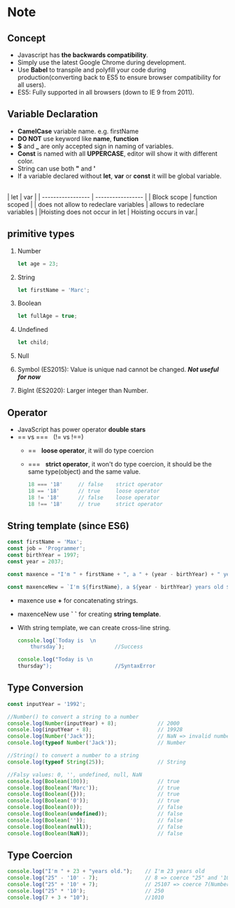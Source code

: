 # Note

## Concept

- Javascript has **the backwards compatibility**.
- Simply use the latest Google Chrome during development.
- Use **Babel** to transpile and polyfill your code during production(converting back to ES5 to ensure browser compatibility for all users).
- ES5: Fully supported in all browsers (down to IE 9 from 2011).

## Variable Declaration

- **CamelCase** variable name. e.g. firstName
- **DO NOT** use keyword like **name**, **function**
- **$** and **_** are only accepted sign in naming of variables.
- **Const** is named with all **UPPERCASE**, editor will show it with different color.
- String can use both **"** and **'**
- If a variable declared without **let**, **var** or **const** it will be global variable.
<br>
    |       let         |       var         |
    | ----------------- | ----------------- |
    | Block scope       | function scoped   |
    | does not allow to redeclare variables     | allows to redeclare variables      |
    |Hoisting does not occur in let |   Hoisting occurs in var.|

## primitive types
  
1. Number

    ```javascript
    let age = 23;
    ```

2. String

    ```javascript
   let firstName = 'Marc';
    ```

3. Boolean

    ```javascript
    let fullAge = true;
    ```

4. Undefined

    ```javascript
    let child;
    ```

5. Null
6. Symbol (ES2015): Value is unique nad cannot be changed. **_Not useful for now_**
7. BigInt (ES2020): Larger integer than Number.

## Operator

- JavaScript has power operator **double stars**
- == vs === &nbsp; (!= vs !==)
  - == &nbsp; **loose operator**, it will do type coercion
  - === &nbsp; **strict operator**, it won't do type coercion, it should be the same type(object) and the same value.
  
    ```Javascript
    18 === '18'     // false    strict operator
    18 == '18'      // true     loose operator
    18 != '18'      // false    loose operator
    18 !== '18'     // true     strict operator
    ```

## String template (since ES6)
  
```Javascript
const firstName = 'Max';
const job = 'Programmer';
const birthYear = 1997;
const year = 2037;

const maxence = "I'm " + firstName + ", a " + (year - birthYear) + " years old " + job + "!";

const maxenceNew = `I'm ${firstName}, a ${year - birthYear} years old ${job}!`;
```
  
- maxence use **+** for concatenating strings.
- maxenceNew use **\` \`** for creating **string template**.
- With string template, we can create cross-line string.
  
    ```Javascript
    console.log(`Today is  \n
        thursday`);                //Success

    console.log("Today is \n
    thursday");                    //SyntaxError
    ```

## Type Conversion
  
```Javascript
const inputYear = '1992';

//Number() to convert a string to a number
console.log(Number(inputYear) + 8);             // 2000
console.log(inputYear + 8);                     // 19928
console.log(Number('Jack'));                    // NaN => invalid number
console.log(typeof Number('Jack'));             // Number 

//String() to convert a number to a string
console.log(typeof String(25));                 // String

//Falsy values: 0, '', undefined, null, NaN
console.log(Boolean(100));                      // true
console.log(Boolean('Marc'));                   // true
console.log(Boolean({}));                       // true
console.log(Boolean('0'));                      // true
console.log(Boolean(0));                        // false
console.log(Boolean(undefined));                // false
console.log(Boolean(''));                       // false
console.log(Boolean(null));                     // false
console.log(Boolean(NaN));                      // false
```

## Type Coercion

```Javascript
console.log("I'm " + 23 + "years old.");    // I'm 23 years old 
console.log("25" - '10' - 7);               // 8 => coerce "25" and '10'(String) to Number
console.log("25" + '10' + 7);               // 25107 => coerce 7(Number) to String
console.log("25" * '10');                   // 250
console.log(7 + 3 + "10");                  //1010
```

